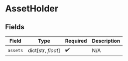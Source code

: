 # AssetHolder


## Fields

| Field              | Type               | Required           | Description        |
| ------------------ | ------------------ | ------------------ | ------------------ |
| `assets`           | dict[str, *float*] | :heavy_check_mark: | N/A                |